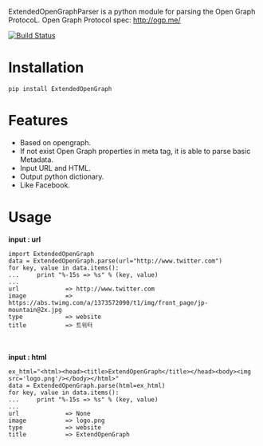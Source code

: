 ExtendedOpenGraphParser is a python module for parsing the Open Graph ProtocoL. 
Open Graph Protocol spec: http://ogp.me/


[![Build Status](https://travis-ci.org/AhnSeongHyun/ExtendedOpenGraphParser.png)](https://travis-ci.org/AhnSeongHyun/ExtendedOpenGraphParser)


Installation
=============
    pip install ExtendedOpenGraph

Features
=============
* Based on opengraph.
* If not exist Open Graph properties in meta tag, it is able to parse basic Metadata.
* Input URL and HTML.
* Output python dictionary.
* Like Facebook.

Usage
=============
<b>input : url</b>
<br/>

    import ExtendedOpenGraph
    data = ExtendedOpenGraph.parse(url="http://www.twitter.com")
    for key, value in data.items():
    ...     print "%-15s => %s" % (key, value)
    ...
    url             => http://www.twitter.com
    image           => https://abs.twimg.com/a/1373572090/t1/img/front_page/jp-mountain@2x.jpg
    type            => website
    title           => 트위터 
    
<br/><br/>
<b>input : html</b>
<br/>

    ex_html="<html><head><title>ExtendOpenGraph</title></head><body><img src='logo.png'/></body></html>"
    data = ExtendedOpenGraph.parse(html=ex_html)
    for key, value in data.items():
    ...     print "%-15s => %s" % (key, value)
    ...
    url             => None 
    image           => logo.png
    type            => website
    title           => ExtendOpenGraph
